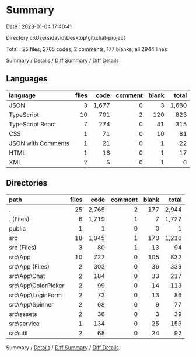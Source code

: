 # Summary

Date : 2023-01-04 17:40:41

Directory c:\\Users\\david\\Desktop\\git\\chat-project

Total : 25 files,  2765 codes, 2 comments, 177 blanks, all 2944 lines

Summary / [Details](details.md) / [Diff Summary](diff.md) / [Diff Details](diff-details.md)

## Languages
| language | files | code | comment | blank | total |
| :--- | ---: | ---: | ---: | ---: | ---: |
| JSON | 3 | 1,677 | 0 | 3 | 1,680 |
| TypeScript | 10 | 701 | 2 | 120 | 823 |
| TypeScript React | 7 | 274 | 0 | 41 | 315 |
| CSS | 1 | 71 | 0 | 10 | 81 |
| JSON with Comments | 1 | 21 | 0 | 1 | 22 |
| HTML | 1 | 16 | 0 | 1 | 17 |
| XML | 2 | 5 | 0 | 1 | 6 |

## Directories
| path | files | code | comment | blank | total |
| :--- | ---: | ---: | ---: | ---: | ---: |
| . | 25 | 2,765 | 2 | 177 | 2,944 |
| . (Files) | 6 | 1,719 | 1 | 7 | 1,727 |
| public | 1 | 1 | 0 | 0 | 1 |
| src | 18 | 1,045 | 1 | 170 | 1,216 |
| src (Files) | 3 | 80 | 1 | 13 | 94 |
| src\\App | 10 | 727 | 0 | 105 | 832 |
| src\\App (Files) | 2 | 303 | 0 | 36 | 339 |
| src\\App\\Chat | 2 | 184 | 0 | 33 | 217 |
| src\\App\\ColorPicker | 2 | 99 | 0 | 14 | 113 |
| src\\App\\LoginForm | 2 | 73 | 0 | 13 | 86 |
| src\\App\\Spinner | 2 | 68 | 0 | 9 | 77 |
| src\\assets | 2 | 36 | 0 | 3 | 39 |
| src\\service | 1 | 134 | 0 | 25 | 159 |
| src\\util | 2 | 68 | 0 | 24 | 92 |

Summary / [Details](details.md) / [Diff Summary](diff.md) / [Diff Details](diff-details.md)